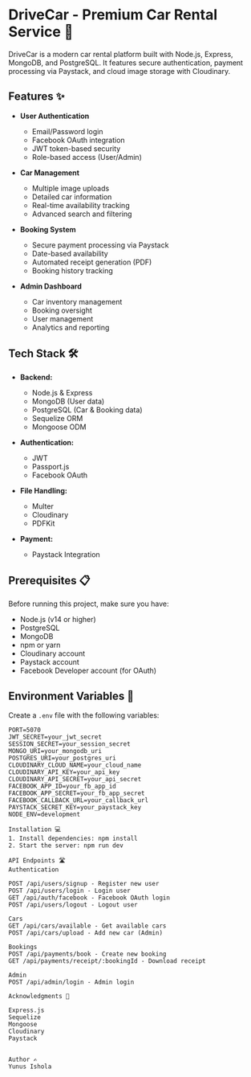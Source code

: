# DriveCar - Premium Car Rental Service 🚗

DriveCar is a modern car rental platform built with Node.js, Express, MongoDB, and PostgreSQL. It features secure authentication, payment processing via Paystack, and cloud image storage with Cloudinary.

## Features ✨

- **User Authentication**
  - Email/Password login
  - Facebook OAuth integration
  - JWT token-based security
  - Role-based access (User/Admin)

- **Car Management**
  - Multiple image uploads
  - Detailed car information
  - Real-time availability tracking
  - Advanced search and filtering

- **Booking System**
  - Secure payment processing via Paystack
  - Date-based availability
  - Automated receipt generation (PDF)
  - Booking history tracking

- **Admin Dashboard**
  - Car inventory management
  - Booking oversight
  - User management
  - Analytics and reporting

## Tech Stack 🛠

- **Backend:**
  - Node.js & Express
  - MongoDB (User data)
  - PostgreSQL (Car & Booking data)
  - Sequelize ORM
  - Mongoose ODM

- **Authentication:**
  - JWT
  - Passport.js
  - Facebook OAuth

- **File Handling:**
  - Multer
  - Cloudinary
  - PDFKit

- **Payment:**
  - Paystack Integration

## Prerequisites 📋

Before running this project, make sure you have:

- Node.js (v14 or higher)
- PostgreSQL
- MongoDB
- npm or yarn
- Cloudinary account
- Paystack account
- Facebook Developer account (for OAuth)

## Environment Variables 🔐

Create a `.env` file with the following variables:

```env
PORT=5070
JWT_SECRET=your_jwt_secret
SESSION_SECRET=your_session_secret
MONGO_URI=your_mongodb_uri
POSTGRES_URI=your_postgres_uri
CLOUDINARY_CLOUD_NAME=your_cloud_name
CLOUDINARY_API_KEY=your_api_key
CLOUDINARY_API_SECRET=your_api_secret
FACEBOOK_APP_ID=your_fb_app_id
FACEBOOK_APP_SECRET=your_fb_app_secret
FACEBOOK_CALLBACK_URL=your_callback_url
PAYSTACK_SECRET_KEY=your_paystack_key
NODE_ENV=development

Installation 💻
1. Install dependencies: npm install
2. Start the server: npm run dev

API Endpoints 🛣
Authentication

POST /api/users/signup - Register new user
POST /api/users/login - Login user
GET /api/auth/facebook - Facebook OAuth login
POST /api/users/logout - Logout user

Cars
GET /api/cars/available - Get available cars
POST /api/cars/upload - Add new car (Admin)

Bookings
POST /api/payments/book - Create new booking
GET /api/payments/receipt/:bookingId - Download receipt

Admin
POST /api/admin/login - Admin login

Acknowledgments 🙏

Express.js
Sequelize
Mongoose
Cloudinary
Paystack


Author ✍️
Yunus Ishola
